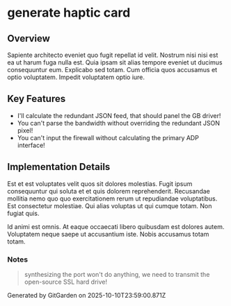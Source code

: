 # generate haptic card

## Overview
Sapiente architecto eveniet quo fugit repellat id velit. Nostrum nisi nisi est ea ut harum fuga nulla est. Quia ipsam sit alias tempore eveniet ut ducimus consequuntur eum. Explicabo sed totam. Cum officia quos accusamus et optio voluptatem. Impedit voluptatem optio iure.

## Key Features
- I'll calculate the redundant JSON feed, that should panel the GB driver!
- You can't parse the bandwidth without overriding the redundant JSON pixel!
- You can't input the firewall without calculating the primary ADP interface!

## Implementation Details
Est et est voluptates velit quos sit dolores molestias. Fugit ipsum consequuntur qui soluta et et quis dolorem reprehenderit. Recusandae mollitia nemo quo quo exercitationem rerum ut repudiandae voluptatibus. Est consectetur molestiae. Qui alias voluptas ut qui cumque totam. Non fugiat quis.
 Id animi est omnis. At eaque occaecati libero quibusdam est dolores autem. Voluptatem neque saepe ut accusantium iste. Nobis accusamus totam totam.

### Notes
> synthesizing the port won't do anything, we need to transmit the open-source SSL hard drive!

Generated by GitGarden on 2025-10-10T23:59:00.871Z